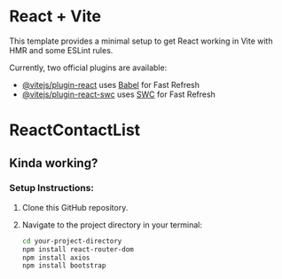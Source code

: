 # React + Vite

This template provides a minimal setup to get React working in Vite with HMR and some ESLint rules.

Currently, two official plugins are available:

- [@vitejs/plugin-react](https://github.com/vitejs/vite-plugin-react/blob/main/packages/plugin-react/README.md) uses [Babel](https://babeljs.io/) for Fast Refresh
- [@vitejs/plugin-react-swc](https://github.com/vitejs/vite-plugin-react-swc) uses [SWC](https://swc.rs/) for Fast Refresh

# ReactContactList

## Kinda working?

### Setup Instructions:

1. Clone this GitHub repository.

2. Navigate to the project directory in your terminal:
   
   ```bash
   cd your-project-directory
   npm install react-router-dom
   npm install axios
   npm install bootstrap
